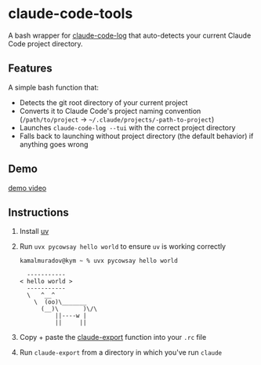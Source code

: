 # claude-code-tools

A bash wrapper for [claude-code-log](https://github.com/daaain/claude-code-log) that auto-detects your current Claude Code project directory.

## Features

A simple bash function that:

- Detects the git root directory of your current project
- Converts it to Claude Code's project naming convention (`/path/to/project` → `~/.claude/projects/-path-to-project`)
- Launches `claude-code-log --tui` with the correct project directory
- Falls back to launching without project directory (the default behavior) if anything goes wrong

## Demo

[demo video](https://github.com/user-attachments/assets/659e8472-3c28-41af-b7b5-af2e752c31fa)

## Instructions

1. Install [uv](https://docs.astral.sh/uv/)

2. Run `uvx pycowsay hello world` to ensure `uv` is working correctly

   ```
   kamalmuradov@kym ~ % uvx pycowsay hello world

     -----------
   < hello world >
     -----------
     \   ^__^
       \  (oo)\_______
         (__)\       )\/\
             ||----w |
             ||     ||
   ```

3. Copy + paste the [claude-export](./claude-export) function into your `.rc` file

4. Run `claude-export` from a directory in which you've run `claude`
